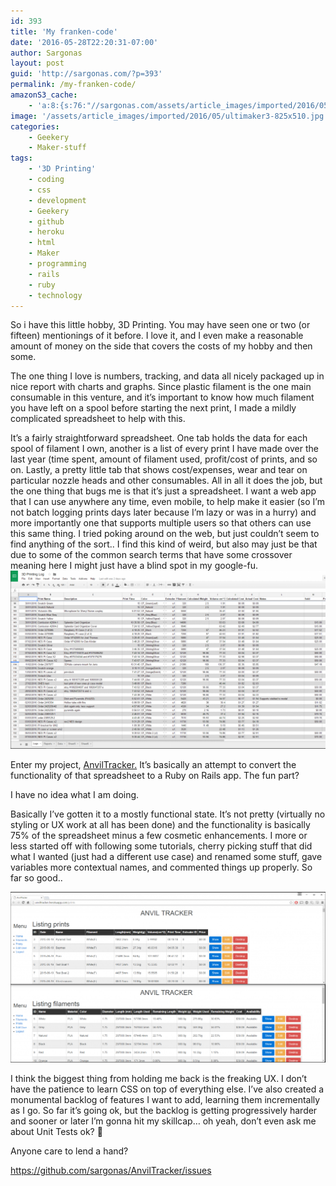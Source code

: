 ```yaml
---
id: 393
title: 'My franken-code'
date: '2016-05-28T22:20:31-07:00'
author: Sargonas
layout: post
guid: 'http://sargonas.com/?p=393'
permalink: /my-franken-code/
amazonS3_cache:
    - 'a:8:{s:76:"//sargonas.com/assets/article_images/imported/2016/05/Screenshot-2016-05-28-22.12.51.png";a:2:{s:2:"id";i:395;s:11:"source_type";s:13:"media-library";}s:85:"//sargonas.com/assets/article_images/imported/2016/05/Screenshot-2016-05-28-22.12.51-1024x578.png";a:2:{s:2:"id";i:395;s:11:"source_type";s:13:"media-library";}s:116:"//sargonas-net.s3.us-west-2.amazonaws.com/sargonas.com/assets/article_images/imported/2016/05/Screenshot-2016-05-28-22.12.51.png";a:2:{s:2:"id";i:395;s:11:"source_type";s:13:"media-library";}s:125:"//sargonas-net.s3.us-west-2.amazonaws.com/sargonas.com/assets/article_images/imported/2016/05/Screenshot-2016-05-28-22.12.51-1024x578.png";a:2:{s:2:"id";i:395;s:11:"source_type";s:13:"media-library";}s:76:"//sargonas.com/assets/article_images/imported/2016/05/Screenshot-2016-05-28-22.08.56.png";a:2:{s:2:"id";i:397;s:11:"source_type";s:13:"media-library";}s:85:"//sargonas.com/assets/article_images/imported/2016/05/Screenshot-2016-05-28-22.08.56-1024x555.png";a:2:{s:2:"id";i:397;s:11:"source_type";s:13:"media-library";}s:116:"//sargonas-net.s3.us-west-2.amazonaws.com/sargonas.com/assets/article_images/imported/2016/05/Screenshot-2016-05-28-22.08.56.png";a:2:{s:2:"id";i:397;s:11:"source_type";s:13:"media-library";}s:125:"//sargonas-net.s3.us-west-2.amazonaws.com/sargonas.com/assets/article_images/imported/2016/05/Screenshot-2016-05-28-22.08.56-1024x555.png";a:2:{s:2:"id";i:397;s:11:"source_type";s:13:"media-library";}}'
image: '/assets/article_images/imported/2016/05/ultimaker3-825x510.jpg'
categories:
    - Geekery
    - Maker-stuff
tags:
    - '3D Printing'
    - coding
    - css
    - development
    - Geekery
    - github
    - heroku
    - html
    - Maker
    - programming
    - rails
    - ruby
    - technology
---
```


So i have this little hobby, 3D Printing. You may have seen one or two (or fifteen) mentionings of it before. I love it, and I even make a reasonable amount of money on the side that covers the costs of my hobby and then some.

The one thing I love is numbers, tracking, and data all nicely packaged up in nice report with charts and graphs. Since plastic filament is the one main consumable in this venture, and it’s important to know how much filament you have left on a spool before starting the next print, I made a mildly complicated spreadsheet to help with this.

It’s a fairly straightforward spreadsheet. One tab holds the data for each spool of filament I own, another is a list of every print I have made over the last year (time spent, amount of filament used, profit/cost of prints, and so on. Lastly, a pretty little tab that shows cost/expenses, wear and tear on particular nozzle heads and other consumables. All in all it does the job, but the one thing that bugs me is that it’s just a spreadsheet. I want a web app that I can use anywhere any time, even mobile, to help make it easier (so I’m not batch logging prints days later because I’m lazy or was in a hurry) and more importantly one that supports multiple users so that others can use this same thing. I tried poking around on the web, but just couldn’t seem to find anything of the sort.. I find this kind of weird, but also may just be that due to some of the common search terms that have some crossover meaning here I might just have a blind spot in my google-fu.![Screenshot 2016-05-28 22.12.51](/assets/article_images/imported/2016/05/Screenshot-2016-05-28-22.12.51-1024x578.png)

Enter my project, [AnvilTracker.](https://github.com/sargonas/AnvilTracker) It’s basically an attempt to convert the functionality of that spreadsheet to a Ruby on Rails app. The fun part?

I have no idea what I am doing.

Basically I’ve gotten it to a mostly functional state. It’s not pretty (virtually no styling or UX work at all has been done) and the functionality is basically 75% of the spreadsheet minus a few cosmetic enhancements. I more or less started off with following some tutorials, cherry picking stuff that did what I wanted (just had a different use case) and renamed some stuff, gave variables more contextual names, and commented things up properly. So far so good..

![Screenshot 2016-05-28 22.08.56](/assets/article_images/imported/2016/05/Screenshot-2016-05-28-22.08.56-1024x555.png)

I think the biggest thing from holding me back is the freaking UX. I don’t have the patience to learn CSS on top of everything else. I’ve also created a monumental backlog of features I want to add, learning them incrementally as I go. So far it’s going ok, but the backlog is getting progressively harder and sooner or later I’m gonna hit my skillcap… oh yeah, don’t even ask me about Unit Tests ok? 🙁

Anyone care to lend a hand?

https://github.com/sargonas/AnvilTracker/issues